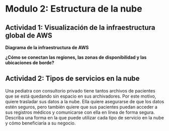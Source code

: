 # Modulo 2: Estructura de la nube

## Actividad 1: Visualización de la infraestructura global de AWS

**Diagrama de la infraestructura de AWS**

**¿Cómo se conectan las regiones, las zonas de disponibilidad y las ubicaciones de borde?**

## Actividad 2: Tipos de servicios en la nube

Una pediatra con consultorio privado tiene tantos archivos de pacientes que se está quedando sin espacio en sus archivadores. Por este motivo, quiere trasladar sus datos a la nube. Ella quiere asegurarse de que los datos estén seguros, pero también quiere que sus pacientes puedan acceder a sus registros médicos y comunicarse con ella en línea de forma segura. Describa una forma en la que puede utilizar cada tipo de servicio en la nube y cómo beneficiaría a su negocio.